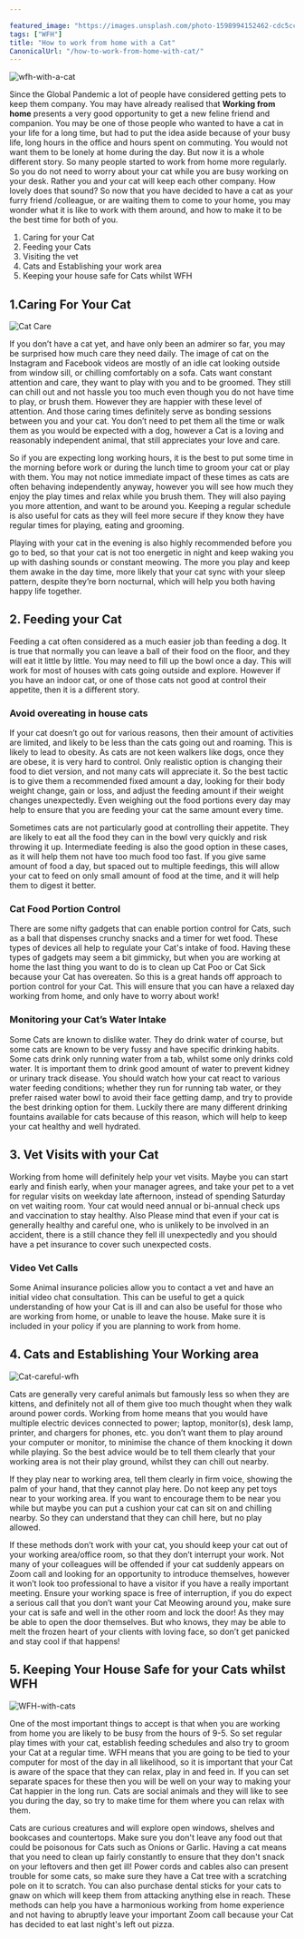 ```yaml
---

featured_image: "https://images.unsplash.com/photo-1598994152462-cdc5cc0c5765?ixlib=rb-1.2.1&ixid=eyJhcHBfaWQiOjEyMDd9&auto=format&fit=crop&w=642&q=80"
tags: ["WFH"]
title: "How to work from home with a Cat"
CanonicalUrl: "/how-to-work-from-home-with-cat/"
---
```


![wfh-with-a-cat](https://images.unsplash.com/photo-1535696588143-945e1379f1b0?ixlib=rb-1.2.1&ixid=eyJhcHBfaWQiOjEyMDd9&auto=format&fit=crop&w=1350&q=80)

Since the Global Pandemic a lot of people have considered getting pets to keep them company.  You may have already realised that **Working from home** presents a very good opportunity to get a new feline friend and companion. You may be one of those people who wanted to have a cat in your life for a long time, but had to put the idea aside because of your busy life, long hours in the office and hours spent on commuting. You would not want them to be lonely at home during the day. But now it is a whole different story. So many people started to work from home more regularly. So you do not need to worry about your cat while you are busy working on your desk. Rather you and your cat will keep each other company. How lovely does that sound? So now that you have decided to have a cat as your furry friend /colleague, or are waiting them to come to your home, you may wonder what it is like to work with them around, and how to make it to be the best time for both of you.

1. Caring for your Cat
2. Feeding your Cats
3. Visiting the vet
4. Cats and Establishing your work area
5. Keeping your house safe for Cats whilst WFH


## 1.Caring For Your Cat

![Cat Care](https://images.unsplash.com/photo-1513325311554-919df6bad5fd?ixlib=rb-1.2.1&auto=format&fit=crop&w=1350&q=80)

If you don’t have a cat yet, and have only been an admirer so far, you may be surprised how much care they need daily. The image of cat on the Instagram and Facebook videos are mostly of an idle cat looking outside from window sill, or chilling comfortably on a sofa. Cats want constant attention and care, they want to play with you and to be groomed. They still can chill out and not hassle you too much even though you do not have time to play, or brush them. However they are happier with these level of attention. And those caring times definitely serve as bonding sessions between you and your cat. You don’t need to pet them all the time or walk them as you would be expected with a dog, however a Cat is a loving and reasonably independent animal, that still appreciates your love and care.

So if you are expecting long working hours, it is the best to put some time in the morning before work or during the lunch time to groom your cat or play with them. You may not notice immediate impact of these times as cats are often behaving independently anyway, however you will see how much they enjoy the play times and relax while you brush them. They will also paying you more attention, and want to be around you.  Keeping a regular schedule is also useful for cats as they will feel more secure if they know they have regular times for playing, eating and grooming.

Playing with your cat in the evening is also highly recommended before you go to bed, so that your cat is not too energetic in night and keep waking you up with dashing sounds or constant meowing. The more you play and keep them awake in the day time, more likely that your cat sync with your sleep pattern, despite they’re born nocturnal, which will help you both having happy life together.

## 2. Feeding your Cat

Feeding a cat often considered as a much easier job than feeding a dog. It is true that normally you can leave a ball of their food on the floor, and they will eat it little by little. You may need to fill up the bowl once a day. This will work for most of houses with cats going outside and explore. However if you have an indoor cat, or one of those cats not good at control their appetite, then it is a different story.

### Avoid overeating in house cats

If your cat doesn’t go out for various reasons, then their amount of activities are limited, and likely to be less than the cats going out and roaming. This is likely to lead to obesity. As cats are not keen walkers like dogs, once they are obese, it is very hard to control. Only realistic option is changing their food to diet version, and not many cats will appreciate it. So the best tactic is to give them a recommended fixed amount a day, looking for their body weight change, gain or loss, and adjust the feeding amount if their weight changes unexpectedly.  Even weighing out the food portions every day may help to ensure that you are feeding your cat the same amount every time.

Sometimes cats are not particularly good at controlling their appetite. They are likely to eat all the food they can in the bowl very quickly and risk throwing it up. Intermediate feeding is also the good option in these cases, as it will help them not have too much food too fast. If you give same amount of food a day, but spaced out to multiple feedings, this will allow your cat to feed on only small amount of food at the time, and it will help them to digest it better.

### Cat Food Portion Control

There are some nifty gadgets that can enable portion control for Cats, such as a ball that dispenses crunchy snacks and a timer for wet food.  These types of devices all help to regulate your Cat's intake of food.  Having these types of gadgets may seem a bit gimmicky, but when you are working at home the last thing you want to do is to clean up Cat Poo or Cat Sick because your Cat has overeaten.  So this is a great hands off approach to portion control for your Cat.  This will ensure that you can have a relaxed day working from home, and only have to worry about work!

### Monitoring your Cat’s Water Intake

Some Cats are known to dislike water. They do drink water of course, but some cats are known to be very fussy and have specific drinking habits. Some cats drink only running water from a tab, whilst some only drinks cold water. It is important them to drink good amount of water to prevent kidney or urinary track disease. You should watch how your cat react to various water feeding conditions; whether they run for running tab water, or they prefer raised water bowl to avoid their face getting damp, and try to provide the best drinking option for them. Luckily there are many different drinking fountains available for cats because of this reason, which will help to keep your cat healthy and well hydrated.

## 3. Vet Visits with your Cat

Working from home will definitely help your vet visits. Maybe you can start early and finish early, when your manager agrees, and take your pet to a vet for regular visits on weekday late afternoon, instead of spending Saturday on vet waiting room. Your cat would need annual or bi-annual check ups and vaccination to stay healthy. Also Please mind that even if your cat is generally healthy and careful one, who is unlikely to be involved in an accident, there is a still chance they fell ill unexpectedly and you should have a pet insurance to cover such unexpected costs.

### Video Vet Calls

Some Animal insurance policies  allow you to contact a vet and have an initial video chat consultation.  This can be useful to get a quick understanding of how your Cat is ill and can also be useful for those who are working from home, or unable to leave the house.  Make sure it is included in your policy if you are planning to work from home.

## 4. Cats and Establishing Your Working area

![Cat-careful-wfh](https://images.unsplash.com/photo-1533743983669-94fa5c4338ec?ixlib=rb-1.2.1&ixid=eyJhcHBfaWQiOjEyMDd9&auto=format&fit=crop&w=983&q=80)

Cats are generally very careful animals but famously less so when they are kittens, and definitely not all of them give too much thought when they walk around power cords. Working from home means that you would have multiple electric devices connected to power; laptop, monitor(s), desk lamp, printer, and chargers for phones, etc. you don’t want them to play around your computer or monitor, to minimise the chance of them knocking it down while playing. So the best advice would be to tell them clearly that your working area is not their play ground, whilst they can chill out nearby.

If they play near to working area, tell them clearly in firm voice, showing the palm of your hand, that they cannot play here. Do not keep any pet toys near to your working area. If you want to encourage them to be near you while but maybe you can put a cushion your cat can sit on and chilling nearby. So they can understand that they can chill here, but no play allowed.

If these methods don’t work with your cat, you should keep your cat out of your working area/office room, so that they don’t interrupt your work. Not many of your colleagues will be offended if your cat suddenly appears on Zoom call and looking for an opportunity to introduce themselves, however it won’t look too professional to have a visitor if you have a really important meeting. Ensure your working space is free of interruption, if you do expect a serious call that you don’t want your Cat Meowing around you, make sure your cat is safe and well in the other room and lock the door! As they may be able to open the door themselves. But who knows, they may be able to melt the frozen heart of your clients with loving face, so don’t get panicked and stay cool if that happens!

## 5. Keeping Your House Safe for your Cats whilst WFH

![WFH-with-cats](https://images.unsplash.com/photo-1491485880348-85d48a9e5312?ixlib=rb-1.2.1&ixid=eyJhcHBfaWQiOjEyMDd9&auto=format&fit=crop&w=1350&q=80)

One of the most important things to accept is that when you are working from home you are likely to be busy from the hours of 9-5.  So set regular play times with your cat, establish feeding schedules and also try to groom your Cat at a regular time.  WFH means that you are going to be tied to your computer for most of the day in all likelihood, so it is important that your Cat is aware of the space that they can relax, play in and feed in.  If you can set separate spaces for these then you will be well on your way to making your Cat happier in the long run.  Cats are social animals and they will like to see you during the day, so try to make time for them where you can relax with them.

Cats are curious creatures and will explore open windows, shelves and bookcases and countertops.  Make sure you don't leave any food out that could be poisonous for Cats such as Onions or Garlic.  Having a cat means that you need to clean up fairly constantly to ensure that they don't snack on your leftovers and then get ill!  Power cords and cables also can present trouble for some cats, so make sure they have a Cat tree with a scratching pole on it to scratch.  You can also purchase dental sticks for your cats to gnaw on which will keep them from attacking anything else in reach.  These methods can help you have a harmonious working from home experience and not having to abruptly leave your important Zoom call because your Cat has decided to eat last night's left out pizza.
